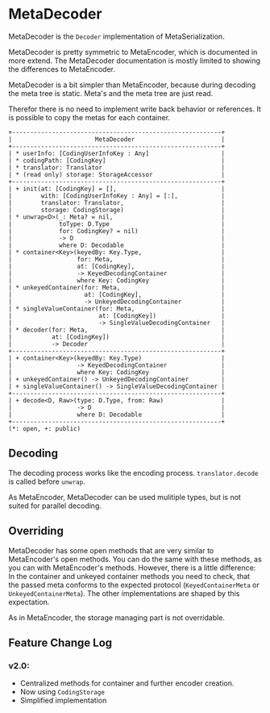 #  MetaDecoder

MetaDecoder is the `Decoder` implementation of MetaSerialization.

MetaDecoder is pretty symmetric to MetaEncoder, which is documented in more extend. The MetaDecoder documentation is mostly limited to showing the differences to MetaEncoder.

MetaDecoder is a bit simpler than MetaEncoder, because during decoding the meta tree is static.
Meta's and the meta tree are just read.

Therefor there is no need to implement write back behavior or references. It is possible to copy the metas for each container.

```
+----------------------------------------------------------+
|                       MetaDecoder                        |
+----------------------------------------------------------+
| * userInfo: [CodingUserInfoKey : Any]                    |
| * codingPath: [CodingKey]                                |
| * translator: Translator                                 |
| * (read only) storage: StorageAccessor                   |
+----------------------------------------------------------+
| + init(at: [CodingKey] = [],                             |
|        with: [CodingUserInfoKey : Any] = [:],            |
|        translator: Translator,                           |
|        storage: CodingStorage)                           |
| * unwrap<D>(_: Meta? = nil,                              |
|             toType: D.Type                               |
|             for: CodingKey? = nil)                       |
|             -> D                                         |
|             where D: Decodable                           |
| * container<Key>(keyedBy: Key.Type,                      |
|                  for: Meta,                              |
|                  at: [CodingKey],                        |
|                  -> KeyedDecodingContainer               |
|                  where Key: CodingKey                    |
| * unkeyedContainer(for: Meta,                            |
|                    at: [CodingKey],                      |
|                    -> UnkeyedDecodingContainer           |
| * singleValueContainer(for: Meta,                        |
|                        at: [CodingKey])                  |
|                        -> SingleValueDecodingContainer   |
| * decoder(for: Meta,                                     |
|           at: [CodingKey])                               |
|           -> Decoder                                     |
+----------------------------------------------------------+
| + container<Key>(keyedBy: Key.Type)                      |
|                  -> KeyedDecodingContainer               |
|                  where Key: CodingKey                    |
| + unkeyedContainer() -> UnkeyedDecodingContainer         |
| + singleValueContainer() -> SingleValueDecodingContainer |
+----------------------------------------------------------+
| + decode<D, Raw>(type: D.Type, from: Raw)                |
|                  -> D                                    |
|                  where D: Decodable                      |
+----------------------------------------------------------+
(*: open, +: public)
```

## Decoding

The decoding process works like the encoding process. `translator.decode` is called before `unwrap`.

As MetaEncoder, MetaDecoder can be used mulitiple types, but is not suited for parallel decoding.

## Overriding

MetaDecoder has some open methods that are very similar to MetaEncoder's open methods. You can do the same with these methods, as you can with MetaEncoder's methods. However, there is a little difference: In the container and unkeyed container methods you need to check, that the passed meta conforms to the expected protocol (`KeyedContainerMeta` or `UnkeyedContainerMeta`). The other implementations are shaped by this expectation.

As in MetaEncoder, the storage managing part is not overridable.

## Feature Change Log
### v2.0:
 * Centralized methods for container and further encoder creation.
 * Now using `CodingStorage`
 * Simplified implementation
